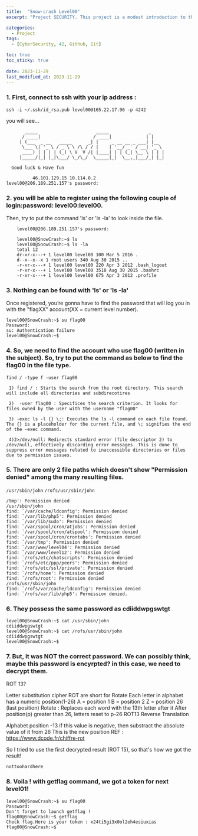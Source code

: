 ```yaml
---
title:  "Snow-crash Level00"
excerpt: "Project SECURITY. This project is a modest introduction to the wide world of cyber security. A world where you’ll have no margin for errors."

categories:
  - Project
tags:
  - [CyberSecurity, 42, Github, Git]

toc: true
toc_sticky: true
 
date: 2023-11-29
last_modified_at: 2023-11-29
---
```


### 1. First, connect to ssh with your ip address :

```
ssh -i ~/.ssh/id_rsa.pub level00@165.22.17.96 -p 4242
```
 you will see...

```
	   _____                      _____               _
	  / ____|                    / ____|             | |
	 | (___  _ __   _____      _| |     _ __ __ _ ___| |__
	  \___ \| '_ \ / _ \ \ /\ / / |    | '__/ _` / __| '_ \
	  ____) | | | | (_) \ V  V /| |____| | | (_| \__ \ | | |
	 |_____/|_| |_|\___/ \_/\_/  \_____|_|  \__,_|___/_| |_|

  Good luck & Have fun

          46.101.129.15 10.114.0.2
level00@206.189.251.157's password:
```
### 2.  you will be able to register using the following couple of login:password: level00:level00. 

Then, try to put the command 'ls' or 'ls -la' to look inside the file.

```
    level00@206.189.251.157's password:
        
    level00@SnowCrash:~$ ls
    level00@SnowCrash:~$ ls -la
    total 12
    dr-xr-x---+ 1 level00 level00 100 Mar 5 2016 .
    d--x--x--x 1 root users 340 Aug 30 2015 ..
    -r-xr-x---+ 1 level00 level00 220 Apr 3 2012 .bash_logout
    -r-xr-x---+ 1 level00 level00 3518 Aug 30 2015 .bashrc
    -r-xr-x---+ 1 level00 level00 675 Apr 3 2012 .profile
```
### 3. Nothing can be found with 'ls' or 'ls -la'

Once registered, you’re gonna have to find the password that will log you in with the "flagXX" account(XX = current level number).
```
level00@SnowCrash:~$ su flag00
Password:
su: Authentication failure
level00@SnowCrash:~$
```
### 4. So, we need to find the account who use flag00 (written in the subject). So, try to put the command as below to find the flag00 in the file type.

`find / -type f -user flag00`

```
 1) find / : Starts the search from the root directory. This search will include all directories and subdirecotires
 
 2)  -user flag00 : Specifices the search criterion. It looks for files owned by the user with the username "flag00"
 
 3) -exec ls -l {} \;: Executes the ls -l command on each file found. The {} is a placeholder for the current file, and \; signifies the end of the -exec command.
 
 4)2>/dev/null: Redirects standard error (file descriptor 2) to /dev/null, effectively discarding error messages. This is done to suppress error messages related to inaccessible directories or files due to permission issues.
```


### 5. There are only 2 file paths which doesn't show "Permission denied" among the many resulting files.

`/usr/sbin/john`
`/rofs/usr/sbin/john`

```
/tmp': Permission denied
/usr/sbin/john
find: `/var/cache/ldconfig': Permission denied
find: `/var/lib/php5': Permission denied
find: `/var/lib/sudo': Permission denied
find: `/var/spool/cron/atjobs': Permission denied
find: `/var/spool/cron/atspool': Permission denied
find: `/var/spool/cron/crontabs': Permission denied
find: `/var/tmp': Permission denied
find: `/var/www/level04': Permission denied
find: `/var/www/level12': Permission denied
find: `/rofs/etc/chatscripts': Permission denied
find: `/rofs/etc/ppp/peers': Permission denied
find: `/rofs/etc/ssl/private': Permission denied
find: `/rofs/home': Permission denied
find: `/rofs/root': Permission denied
/rofs/usr/sbin/john
find: `/rofs/var/cache/ldconfig': Permission denied
find: `/rofs/var/lib/php5': Permission denied.
```
### 6. They possess the same password as cdiiddwpgswtgt

```
level00@SnowCrash:~$ cat /usr/sbin/john
cdiiddwpgswtgt
level00@SnowCrash:~$ cat /rofs/usr/sbin/john
cdiiddwpgswtgt
level00@SnowCrash:~$
```

### 7. But, it was NOT the correct password. We can possibly think, maybe this password is encyrpted? in this case, we need to decrypt them.

ROT 13?

Letter substitution cipher
ROT are short for Rotate
Each letter in alphabet has a numeric position(1-26)
A = position 1
B = position 2
Z = position 26 (last position)
Rotate : Replaces each word with the 13th letter after it
After position(p) greater than 26, letters reset to p-26
ROT13 Reverse Translation

Alphabet position -13
if this value is negative, then substract the absolute value of it from 26
This is the new position
REF : https://www.dcode.fr/chiffre-rot


So I tried to use the first decrypted result (ROT 15), so that's how we got the result!

`nottoohardhere`

### 8. Voila ! with getflag command, we got a token for next level01! 
``` 
level00@SnowCrash:~$ su flag00
Password:
Don't forget to launch getflag !
flag00@SnowCrash:~$ getflag
Check flag.Here is your token : x24ti5gi3x0ol2eh4esiuxias
flag00@SnowCrash:~$
```


